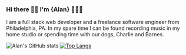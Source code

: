 ### Hi there ✌🏼 I'm {Alan} 👨🏼‍💻

<p> I am a full stack web developer and a freelance software engineer from Philadelphia, PA. In my spare time I can be found recording music in my home studio or spending time with our dogs, Charlie and Barnes. </p>


![Alan's GitHub stats](https://github-readme-stats.vercel.app/api?username=amcgurney&theme=dark&show_icons=true)
[![Top Langs](https://github-readme-stats.vercel.app/api/top-langs/?username=amcgurney&layout=compact)](https://github.com/amcgurney/github-readme-stats)

<!--
**amcgurney/amcgurney** is a ✨ _special_ ✨ repository because its `README.md` (this file) appears on your GitHub profile.

Here are some ideas to get you started:

- 🔭 I’m currently working on ...
- 🌱 I’m currently learning ...
- 👯 I’m looking to collaborate on ...
- 🤔 I’m looking for help with ...
- 💬 Ask me about ...
- 📫 How to reach me: ...
- 😄 Pronouns: ...
- ⚡ Fun fact: ...
-->
